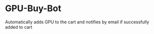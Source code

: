 # GPU-Buy-Bot
Automatically adds GPU to the cart and notifies by email if successfully added to cart
